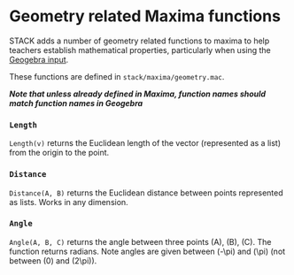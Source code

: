 # Geometry related Maxima functions

STACK adds a number of geometry related functions to maxima to help teachers establish mathematical properties, particularly when using the [Geogebra input](../Specialist_tools/GeoGebra/index.md).

These functions are defined in `stack/maxima/geometry.mac`.

___Note that unless already defined in Maxima, function names should match function names in Geogebra___


### `Length`

`Length(v)` returns the Euclidean length of the vector (represented as a list) from the origin to the point.

### `Distance`

`Distance(A, B)` returns the Euclidean distance between points represented as lists.  Works in any dimension.

### `Angle`

`Angle(A, B, C)` returns the angle between three points \(A\), \(B\), \(C\).  The function returns radians.
Note angles are given between \(-\pi\) and \(\pi\) (not between \(0\) and \(2\pi\)).
